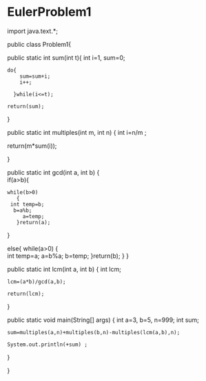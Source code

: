 EulerProblem1
=============
import java.text.*;

public class Problem1{

public static int sum(int t){
    int i=1, sum=0;
	
	do{
		sum=sum+i;
		i++;

	  }while(i<=t);
 
    return(sum);
}

public static int multiples(int m, int n)
{
   int i=n/m ;

   return(m*sum(i));

}

public static int gcd(int a, int b)
{	
   if(a>b){

	while(b>0)
       {
	 int temp=b;
	  b=a%b;
         a=temp;
       }return(a);
   }

else{
	while(a>0)
       {	 
	int temp=a;
	a=b%a;
        b=temp;
       }return(b);
     }
}



public static int lcm(int a, int b)	
{
	int lcm;

	lcm=(a*b)/gcd(a,b);

	return(lcm);
}

public static void main(String[] args)
{
	int a=3, b=5, n=999;
	int sum;
	
	sum=multiples(a,n)+multiples(b,n)-multiples(lcm(a,b),n);
	
	System.out.println(+sum) ;
}

}

